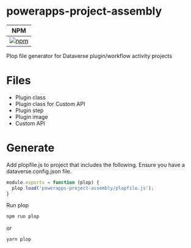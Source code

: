 # powerapps-project-assembly
| NPM |
| --- |
| [![npm](https://img.shields.io/npm/v/powerapps-project-assembly.svg?style=flat-square)](https://www.npmjs.com/package/powerapps-project-assembly) |

Plop file generator for Dataverse plugin/workflow activity projects

# Files

* Plugin class
* Plugin class for Custom API
* Plugin step
* Plugin image
* Custom API

# Generate

Add plopfile.js to project that includes the following. Ensure you have a dataverse.config.json file.

```javascript
module.exports = function (plop) {
  plop.load('powerapps-project-assembly/plopfile.js');
}
```

Run plop

```sh
npm run plop
```

or

```sh
yarn plop
```